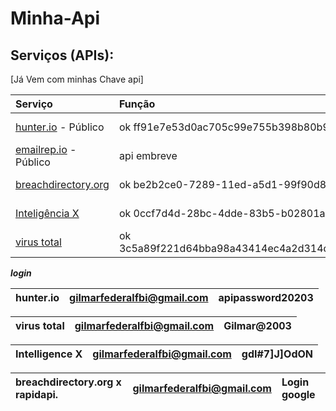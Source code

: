 # Minha-Api


## Serviços (APIs):

\[Já Vem com minhas Chave api\]

| Serviço | Função | Estado |
| :--- | :--- | :--- |
| [hunter.io](https://hunter.io/) - Público | ok ff91e7e53d0ac705c99e755b398b80b9b17b75d5 | :white\_check\_mark: :key: |
| [emailrep.io](https://emailrep.io/) - Público | api embreve | :white\_check\_mark: :key: |
| [breachdirectory.org](https://breachdirectory.org/)  | ok be2b2ce0-7289-11ed-a5d1-99f90d862581 | :white\_check\_mark: :key: |
| [Inteligência X](https://intelx.io/)| ok 0ccf7d4d-28bc-4dde-83b5-b02801a631d2 | :white\_check\_mark: :key: |
| [virus total](https://www.virustotal.com/)| ok 3c5a89f221d64bba98a43414ec4a2d314d7b3450c9bd0874e7fd9d96333652 | :white\_check\_mark: :key: |








***login***


| hunter.io | gilmarfederalfbi@gmail.com | apipassword20203 |
| :--- | :--- | :--- | 

| virus total | gilmarfederalfbi@gmail.com | Gilmar@2003 | 
| :--- | :--- | :--- | 

| Intelligence X | gilmarfederalfbi@gmail.com | gdI#7]J]OdON | 
| :--- | :--- | :--- | 

| breachdirectory.org x rapidapi. | gilmarfederalfbi@gmail.com | Login google | 
| :--- | :--- | :--- | 
